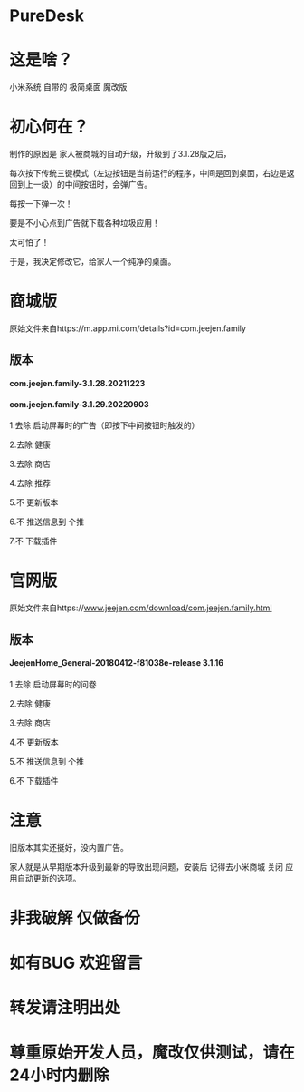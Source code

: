 # PureDesk

# 这是啥？ 
 
 小米系统 自带的 极简桌面 魔改版

# 初心何在？

 制作的原因是 家人被商城的自动升级，升级到了3.1.28版之后，
 
 每次按下传统三键模式（左边按钮是当前运行的程序，中间是回到桌面，右边是返回到上一级）的中间按钮时，会弹广告。
 
 每按一下弹一次！
 
 要是不小心点到广告就下载各种垃圾应用！
 
 太可怕了！

 于是，我决定修改它，给家人一个纯净的桌面。
 
# 商城版

原始文件来自https://m.app.mi.com/details?id=com.jeejen.family

## 版本 
#### com.jeejen.family-3.1.28.20211223
#### com.jeejen.family-3.1.29.20220903

 1.去除 启动屏幕时的广告（即按下中间按钮时触发的）
 
 2.去除 健康
 
 3.去除 商店
 
 4.去除 推荐
 
 5.不   更新版本
 
 6.不   推送信息到 个推
 
 7.不   下载插件

# 官网版

原始文件来自https://www.jeejen.com/download/com.jeejen.family.html 

## 版本 
#### JeejenHome_General-20180412-f81038e-release   3.1.16

 1.去除 启动屏幕时的问卷
 
 2.去除 健康
 
 3.去除 商店
 
 4.不   更新版本
 
 5.不   推送信息到 个推
 
 6.不   下载插件

# 注意

旧版本其实还挺好，没内置广告。

家人就是从早期版本升级到最新的导致出现问题，安装后 记得去小米商城 关闭 应用自动更新的选项。

# 非我破解 仅做备份
# 如有BUG 欢迎留言
# 转发请注明出处
# 尊重原始开发人员，魔改仅供测试，请在24小时内删除
